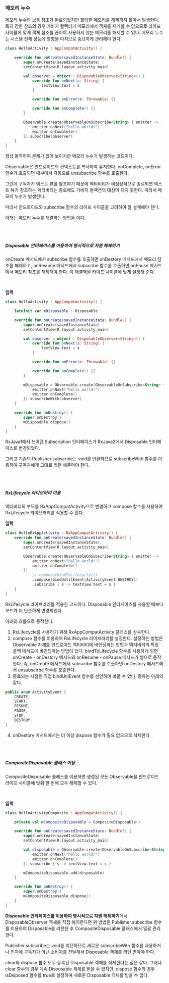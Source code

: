 ### 메모리 누수

메모리 누수란 보통 참조가 완료되었지만 할당한 메모리를 해제하지 않아서 발생한다. 특히 강한 참조의 경우 가비지 컬렉터가 메모리에서 객체를 제거할 수 없으므로 라이프 사이클에 맞게 객체 참조를 끊어야 사용하지 않는 메모리를 해제할 수 있다. 메모리 누수는 시스템 전체 성능에 영향을 미치므로 중요하게 관리해야 한다.</br>



```kotlin
class HelloActivity : AppCompatActivity() {

    override fun onCreate(savedInstanceState: Bundle?) {
        super.onCreate(savedInstanceState)
        setContentView(R.layout.activity_main)

        val observer = object : DisposableObserver<String>() {
            override fun onNext(s: String) {
                textView.text = s
            }

            override fun onError(e: Throwable) {}

            override fun onComplete() {}
        }

        Observable.create(ObservableOnSubscribe<String> { emitter ->
            emitter.onNext("hello world!")
            emitter.onComplete()
        }).subscribe(observer)
    }
}
```



정상 동작하여 문제가 없어 보이지만 메모리 누수가 발생하는 코드이다. 

Observable은 안드로이드의 컨텍스트를 복사하여 유지한다. onComplete, onError 함수가 호출되면 내부에서 자동으로 unsubscribe 함수를 호출한다.

그런데 구독자가 텍스트 뷰를 참조하기 때문에 액티비티가 비정상적으로 종료되면 텍스트 뷰가 참조하는 액티비티는 종료해도 가비지 컬렉션의 대상이 되지 못한다. 따라서 메모리 누수가 발생한다.



따라서 안드로이드와 subscribe 함수의 라이프 사이클을 고려하여 잘 설계해야 한다.



아래는 메모리 누수를 해결하는 방법들 이다.

</br></br>



##### Disposable 인터페이스를 이용하여 명시적으로 자원 해제하기

onCreate 메서드에서 subscribe 함수를 호출하면 onDestory 메서드에서 메모리 참조를 해제하고, onResume 메서드에서 subscribe 함수를 호출하면 onPause 메서드에서 메모리 참조를 해제해야 한다. 이 해결책을 라이프 사이클에 맞게 설정해 준다.

</br>



**입력**

```kotlin
class HelloActivity : AppCompatActivity() {

    lateinit var mDisposable : Disposable

    override fun onCreate(savedInstanceState: Bundle?) {
        super.onCreate(savedInstanceState)
        setContentView(R.layout.activity_main)

        val observer = object : DisposableObserver<String>() {
            override fun onNext(s: String) {
                textView.text = s
            }

            override fun onError(e: Throwable) {}

            override fun onComplete() {}
        }

        mDisposable = Observable.create(ObservableOnSubscribe<String> { emitter ->
            emitter.onNext("hello world!")
            emitter.onComplete()
        }).subscribeWith(observer)
    }

    override fun onDestroy() {
        super.onDestroy()
        mDisposable.dispose()
    }
}
```



RxJava1에서 쓰이던 Subscription 인터페이스가 RxJava2에서 Disposable 인터페이스로 변경되었다.

그리고 기존의 Publisher.subscribe는 void를 반환하므로 subscribeWith 함수를 이용하여 구독자에게 그대로 리턴 해주어야 한다.

</br></br>



##### RxLifecycle 라이브러리 이용

액티비티의 부모를 RxAppCompatActivity으로 변경하고 compose 함수를 사용하여 RxLifecycle 라이브러리를 적용할 수 있다. </br>



**입력**

```kotlin
class HelloRxAppActivity : RxAppCompatActivity() {
    override fun onCreate(savedInstanceState: Bundle?) {
        super.onCreate(savedInstanceState)
        setContentView(R.layout.activity_main)

        Observable.create(ObservableOnSubscribe<String> { emitter ->
            emitter.onNext("Hello world!")
            emitter.onComplete()
        })
            //.compose(bindToLifecycle())
            .compose(bindUntilEvent(ActivityEvent.DESTROY))
            .subscribe { s -> textView.text = s }
    }
}
```



RxLifecycle 라이브러리를 적용한 코드이다. Disposable 인터페이스를 사용할 때보다 코드가 더 단순하게 변경되었다.

아래의 흐름으로 동작한다.



1. RxLifecycle를 사용하기 위해 RxAppCompatActivity 클래스를 상속한다.
2. compose 함수를 이용하여 RxLifecycle 라이브러리를 설정한다. 설정하는 방법은 Observable 자체를 안드로이드 액티비티에 바인딩하는 방법과 액티비티의 특정 콜백 메서드에 바인딩하는 방법이 있다. bindToLifecycle 함수를 사용하게 되면 onCreate - onDestory 메서드와 onResume - onPause 메서드가 쌍으로 동작한다. 즉, onCreate 메서드에서 subscribe 함수를 호출하면 onDestory 메서드에서 unsubscirbe 함수를 호출한다.
3. 종료되는  시점은 직접 bindUtilEvent 함수를 선언하여 바꿀 수 있다. 종류는 아래와 같다.

```java
public enum ActivityEvent {
    CREATE,
    START,
    RESUME,
    PAUSE,
    STOP,
    DESTROY;
}
```

4. onDestory 메서드에서는 더 이상 dispose 함수가 필요 없으므로 삭제한다.

</br></br>



##### CompositeDisposable 클래스 이용

CompositeDisposable 클래스를 이용하면 생성된 모든 Observable을 안드로이드 라이프 사이클에 맞춰 한 번에 모두 해제할 수 있다.

</br>



**입력**

```kotlin
class HelloActivityComposite : AppCompatActivity() {

    private val mCompositeDisposable = CompositeDisposable()

    override fun onCreate(savedInstanceState: Bundle?) {
        super.onCreate(savedInstanceState)
        setContentView(R.layout.activity_main)

        val disposable = Observable.create(ObservableOnSubscribe<String> { emitter ->
            emitter.onNext("hello world!")
            emitter.onComplete()
        }).subscribe { s -> textView.text = s }

        mCompositeDisposable.add(disposable)
    }

    override fun onDestroy() {
        super.onDestroy()
        mCompositeDisposable.dispose()
    }
}
```



**Disposable 인터페이스를 이용하여 명시적으로 자원 해제하기**에서 DisposableObserver 객체를 직접 해지한다면 위 방법은 Publisher.subscribe 함수를 이용하여 Disposable를 리턴한 후 CompositeDisposable 클래스에서 일괄 관리한다.



Publisher.subscribe는 void를 리턴하므로 새로운 subscribeWith 함수를 사용하거나 인자에 구독자가 아닌 소비자를 전달해서 Disposable 객체를 리턴 받아야 한다.



clear와 dispose 함수 모두 등록된 Disposable 객체를 삭제한다는 점은 같다. 그러나 clear 함수의 경우 계속 Disposable 객체를 받을 수 있지만, dispose 함수의 경우 isDisposed 함수를 true로 설정하여 새로운 Disposable 객체를 받을 수 없다.

</br></br>



